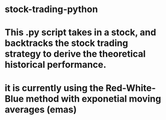 # stock-trading-python

# This .py script takes in a stock, and backtracks the stock trading strategy to derive the theoretical historical performance.
# it is currently using the Red-White-Blue method with exponetial moving averages (emas)
